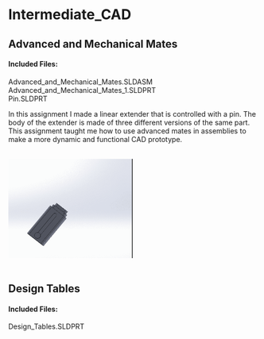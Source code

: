 # Intermediate_CAD

## Advanced and Mechanical Mates
#### Included Files:
Advanced_and_Mechanical_Mates.SLDASM <br />
Advanced_and_Mechanical_Mates_1.SLDPRT <br />
Pin.SLDPRT <br />

In this assignment I made a linear extender that is controlled with a pin. The body of the extender is made of three different versions of the same part.<br />
This assignment taught me how to use advanced mates in assemblies to make a more dynamic and functional CAD prototype.<br />
<br />



  <IMG SRC="Images/Advanced_And_Mechanical_Mates_Gif.gif"  width="250" height="200">
<br />
<br />



## Design Tables
#### Included Files:
Design_Tables.SLDPRT
